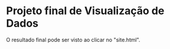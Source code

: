 # Projeto final de Visualização de Dados
O resultado final pode ser visto ao clicar no "site.html".
